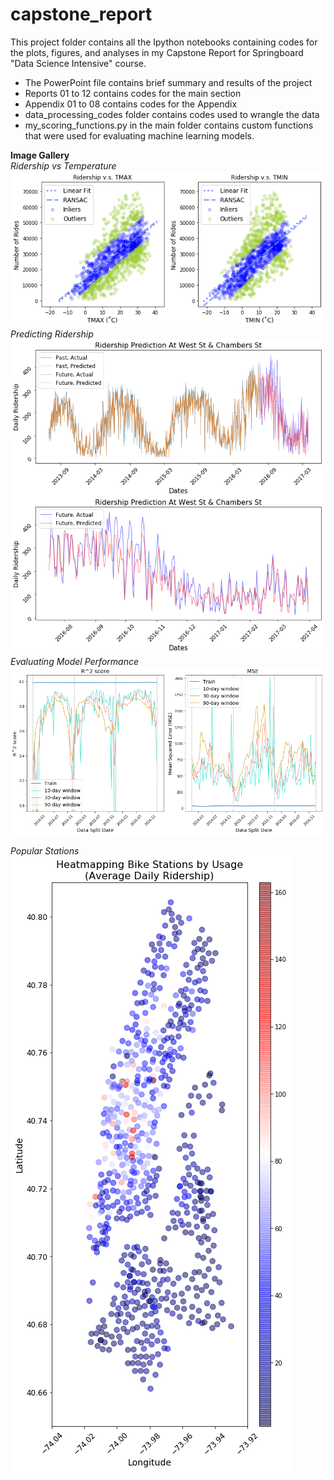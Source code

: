 # capstone_report

This project folder contains all the Ipython notebooks containing codes for the
plots, figures, and analyses in my Capstone Report for Springboard
"Data Science Intensive" course.

- The PowerPoint file contains brief summary and results of the project
- Reports 01 to 12 contains codes for the main section
- Appendix 01 to 08 contains codes for the Appendix
- data_processing_codes folder contains codes used to wrangle the data
- my_scoring_functions.py in the main folder contains custom functions that were
used for evaluating machine learning models.

<b>Image Gallery</b><br>
<i>Ridership vs Temperature</i><br>
![Ridership vs Temperature](./images/temperature.png)
<br>
<i>Predicting Ridership</i><br>
![Predicting Ridership](./images/regression2.png)
<br>
<i>Evaluating Model Performance</i><br>
![Evaluating Model Performance](./images/r2_mse.png)
<br>

<i>Popular Stations</i><br>
![Popular Stations](./images/map.png)
<br>
